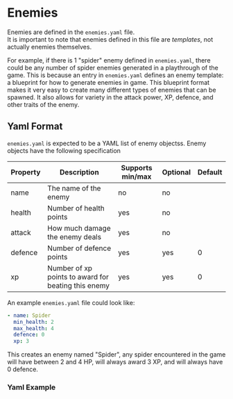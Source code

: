 # Enemies

Enemies are defined in the `enemies.yaml` file.  
It is important to note that enemies defined in this file are *templates*, not actually enemies themselves.

For example, if there is 1 "spider" enemy defined in `enemies.yaml`, there could be any number of spider enemies generated in a playthrough of the game. This is because an entry in `enemies.yaml` defines an enemy template: a blueprint for how to generate enemies in game. This blueprint format makes it very easy to create many different types of enemies that can be spawned. It also allows for variety in the attack power, XP, defence, and other traits of the enemy.


## Yaml Format

`enemies.yaml` is expected to be a YAML list of enemy objectss.
Enemy objects have the following specification

Property | Description | Supports min/max | Optional | Default
---- | ---- | ---- | ---- | ----
name | The name of the enemy  | no | no
health | Number of health points | yes | no
attack | How much damage the enemy deals | yes | no
defence | Number of defence points | yes | yes | 0
xp | Number of xp points to award for beating this enemy | yes | yes | 0


An example `enemies.yaml` file could look like:

```yaml
- name: Spider
  min_health: 2
  max_health: 4
  defence: 0
  xp: 3
```

This creates an enemy named "Spider", any spider encountered in the game will have between 2 and 4 HP, will always award 3 XP, and will always have 0 defence.



### Yaml Example

